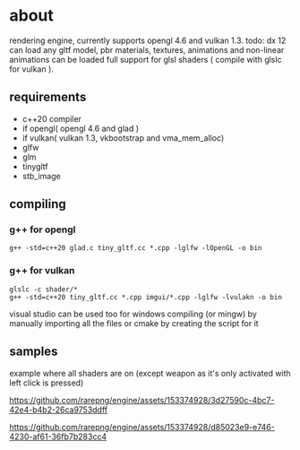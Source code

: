 # about
rendering engine,
currently supports opengl 4.6 and vulkan 1.3. todo: dx 12
can load any gltf model, pbr materials, textures, animations and non-linear animations can be loaded
full support for glsl shaders ( compile with glslc for vulkan ).
## requirements
* c++20 compiler
* if opengl( opengl 4.6 and glad )
* if vulkan( vulkan 1.3, vkbootstrap and vma_mem_alloc)
* glfw
* glm
* tinygltf
* stb_image

## compiling
### g++ for opengl
``g++ -std=c++20 glad.c tiny_gltf.cc *.cpp -lglfw -lOpenGL -o bin``<br>
### g++ for vulkan
``glslc -c shader/*``<br>
``g++ -std=c++20 tiny_gltf.cc *.cpp imgui/*.cpp -lglfw -lvulakn -o bin``

visual studio can be used too for windows compiling (or mingw) by manually importing all the files or cmake by creating the script for it

## samples

example where all shaders are on (except weapon as it's only activated with left click is pressed)

https://github.com/rarepng/engine/assets/153374928/3d27590c-4bc7-42e4-b4b2-26ca9753ddff




https://github.com/rarepng/engine/assets/153374928/d85023e9-e746-4230-af61-36fb7b283cc4







